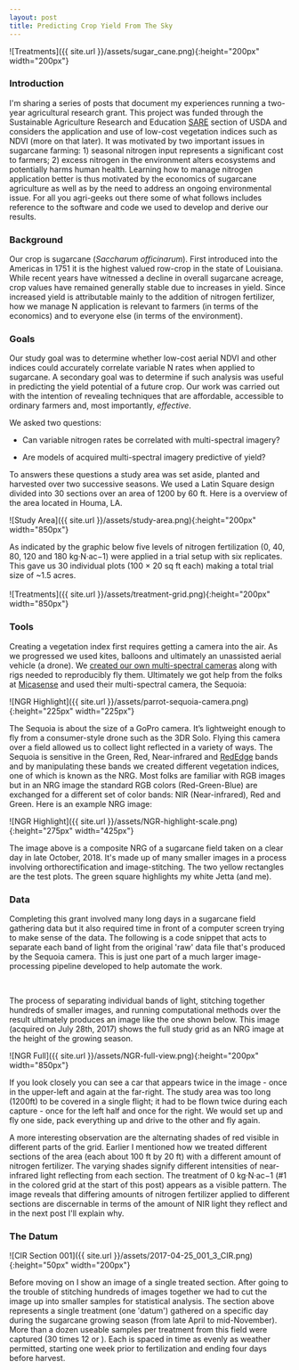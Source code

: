 ```yaml
---
layout: post
title: Predicting Crop Yield From The Sky
---
```


![Treatments]({{ site.url }}/assets/sugar_cane.png){:height="200px" width="200px"} 

### Introduction

I'm sharing a series of posts that document my experiences running a two-year agricultural research grant. This project was funded through the Sustainable Agriculture Research and Education [SARE](https://www.sare.org/) section of USDA and considers the application and use of low-cost vegetation indices such as NDVI (more on that later). It was motivated by two important issues in sugarcane farming: 1) seasonal nitrogen input represents a significant cost to farmers; 2) excess nitrogen in the environment alters ecosystems and potentially harms human health. Learning how to manage nitrogen application better is thus motivated by the economics of sugarcane agriculture as well as by the need to address an ongoing environmental issue. For all you agri-geeks out there some of what follows includes reference to the software and code we used to develop and derive our results.

### Background

Our crop is sugarcane (*Saccharum officinarum*). First introduced into the Americas in 1751 it is the highest valued row-crop in the state of Louisiana. While recent years have witnessed a decline in overall sugarcane acreage, crop values have remained generally stable due to increases in yield. Since increased yield is attributable mainly to the addition of nitrogen fertilizer, how we manage N application is relevant to farmers (in terms of the economics) and to everyone else (in terms of the environment). 
 
### Goals
Our study goal was to determine whether low-cost aerial NDVI and other indices could accurately correlate variable N rates when applied to sugarcane. A secondary goal was to determine if such analysis was useful in predicting the yield potential of a future crop. Our work was carried out with the intention of revealing techniques that are affordable, accessible to ordinary farmers and, most importantly, *effective*.

We asked two questions:

* Can variable nitrogen rates be correlated with multi-spectral imagery?

* Are models of acquired multi-spectral imagery predictive of yield?


 To answers these questions a study area was set aside, planted and harvested over two successive seasons. We used a Latin Square design divided into 30 sections over an area of 1200 by 60 ft. Here is a overview of the area located in Houma, LA.

![Study Area]({{ site.url }}/assets/study-area.png){:height="200px" width="850px"} 

As indicated by the graphic below five levels of nitrogen fertilization (0, 40, 80, 120 and 180 kg·N·ac−1) were applied in a trial setup with six replicates. This gave us 30 individual plots (100 × 20 sq ft each) making a total trial size of ~1.5 acres.
<br />  
![Treatments]({{ site.url }}/assets/treatment-grid.png){:height="200px" width="850px"} 
<br />  

### Tools

Creating a vegetation index first requires getting a camera into the air. As we progressed we used kites, balloons and ultimately an unassisted aerial vehicle (a drone). We [created our own multi-spectral cameras](https://publiclab.org/wiki/near-infrared-camera) along with rigs needed to reproducibly fly them. Ultimately we got help from the folks at [Micasense](https://www.micasense.com/) and used their multi-spectral camera, the Sequoia:

![NGR Highlight]({{ site.url }}/assets/parrot-sequoia-camera.png){:height="225px" width="225px"}

The Sequoia is about the size of a GoPro camera. It’s lightweight enough to fly from a consumer-style drone such as the 3DR Solo. Flying this camera over a field allowed us to collect light reflected in a variety of ways. The Sequoia is sensitive in the Green, Red, Near-infrared and [RedEdge](https://en.wikipedia.org/wiki/Red_edge) bands and by manipulating these bands we created different vegetation indices, one of which is known as the NRG. Most folks are familiar with RGB images but in an NRG image the standard RGB colors (Red-Green-Blue) are exchanged for a different set of color bands: NIR (Near-infrared), Red and Green. Here is an example NRG image:

![NGR Highlight]({{ site.url }}/assets/NGR-highlight-scale.png){:height="275px" width="425px"}

The image above is a composite NRG of a sugarcane field taken on a clear day in late October, 2018. It's made up of many smaller images in a process involving orthorectification and image-stitching. The two yellow rectangles are the test plots. The green square highlights my white Jetta (and me). 

### Data

Completing this grant involved many long days in a sugarcane field gathering data but it also required time in front of a computer screen trying to make sense of the data. The following is a code snippet that acts to separate each band of light from the original 'raw' data file that's produced by the Sequoia camera. This is just one part of a much larger image-processing pipeline developed to help automate the work.
<br />  

<!-- {% highlight python %} {% endhighlight %} -->
<script src="https://gist.github.com/geraldmc/1d3f059a33a30caf73a7f0446892f76f.js"></script>
<br />  

The process of separating individual bands of light, stitching together hundreds of smaller images, and running  computational methods over the result ultimately produces an image like the one shown below. This image (acquired on July 28th, 2017) shows the full study grid as an NRG image at the height of the growing season.

![NGR Full]({{ site.url }}/assets/NGR-full-view.png){:height="200px" width="850px"} 

If you look closely you can see a car that appears twice in the image - once in the upper-left and again at the far-right. The study area was too long (1200ft) to be covered in a single flight; it had to be flown twice during each capture - once for the left half and once for the right. We would set up and fly one side, pack everything up and drive to the other and fly again.

A more interesting observation are the alternating shades of red visible in different parts of the grid. Earlier I mentioned how we treated different sections of the area (each about 100 ft by 20 ft) with a different amount of nitrogen fertilizer. The varying shades signify different intensities of near-infrared light reflecting from each section. The treatment of 0 kg·N·ac−1 (#1 in the colored grid at the start of this post) appears as a visible pattern. The image reveals that differing amounts of nitrogen fertilizer applied to different sections are discernable in terms of the amount of NIR light they reflect and in the next post I'll explain why.    

### The Datum

![CIR Section 001]({{ site.url }}/assets/2017-04-25_001_3_CIR.png){:height="50px" width="200px"} 

Before moving on I show an image of a single treated section. After going to the trouble of stitching hundreds of images together we had to cut the image up into smaller samples for statistical analysis. The section above represents a single treatment (one 'datum') gathered on a specific day during the sugarcane growing season (from late April to mid-November). More than a dozen useable samples per treatment from this field were captured (30 times 12 or ). Each is spaced in time as evenly as weather permitted, starting one week prior to fertilization and ending four days before harvest.